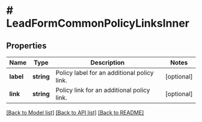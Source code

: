# # LeadFormCommonPolicyLinksInner

## Properties

Name | Type | Description | Notes
------------ | ------------- | ------------- | -------------
**label** | **string** | Policy label for an additional policy link. | [optional]
**link** | **string** | Policy link for an additional policy link. | [optional]

[[Back to Model list]](../../README.md#models) [[Back to API list]](../../README.md#endpoints) [[Back to README]](../../README.md)

